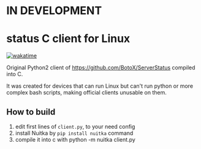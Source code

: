 # IN DEVELOPMENT
# status C client for Linux

[![wakatime](https://wakatime.com/badge/github/filip2cz/status-client-c.svg)](https://wakatime.com/badge/github/filip2cz/status-client-c)

Original Python2 client of https://github.com/BotoX/ServerStatus compiled into C.

It was created for devices that can run Linux but can't run python or more complex bash scripts, making official clients unusable on them.

## How to build
1. edit first lines of `client.py`, to your need config
2. install Nuitka by `pip install nuitka` command
3. compile it into c with python -m nuitka client.py

